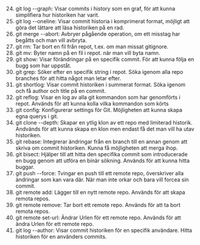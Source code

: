 24. git log --graph: Visar commits i history som en graf, för att kunna simplifiera hur historiken har varit.
25. git log --oneline: Visar commit historia i komprimerat format, möjligt att göra det lättare att läsa historiken på en rad.
26. git merge  --abort: Avbryer pågående operation, om ett misstag har begåtts och man vill avbryta.
27. git rm: Tar bort en fil från repot, t.ex. om man missat gitignore.
28. git mv: Byter namn på en fil i repot. när man vill byta namn.
29. git show: Visar förändringar på en specifik commit. För att kunna följa en bugg som har uppståt.
30. git grep: Söker efter en specifik string i repot. Söka igenom alla repo branches för att hitta något man letar efter.
31. git shortlog: Visar commit historiken i summerat format. Söka igenom och få author och title på en commit.
32. git reflog: Visar en log av alla git kommandon som har genomförts i repot. Används för att kunna kolla vilka kommandon som körts
33. git config: Konfigurerar settings för Git. Möjligheten att kunna skapa egna querys i git.
34. git clone --depth: Skapar en ytlig klon av ett repo med limiterad historik. Andvänds för att kunna skapa en klon men endast få det man vill ha utav historiken.
35. git rebase: Integrerar ändringar från en branch till en annan genom att skriva om commit historiken. Kunna få möjligheten att merga ihop.
36. git bisect: Hjälper till att hitta den specifika commit som introducerade en bugg genom att utföra en binär sökning. Används för att kunna hitta buggar.
37. git push --force: Tvingar en push till ett remote repo, överskriver alla ändringar som kan vara där. När man inte orkar och bara vill forcea sin commit.
38. git remote add: Lägger till en nytt remote repo. Används för att skapa remota repos.
39. git remote remove: Tar bort ett remote repo. Används för att ta bort remota repos.
40. git remote set-url: Ändrar Urlen för ett remote repo. Används för att ändra Urlen för ett remote repo.
41. git log --author: Visar commit historiken för en specifik användare. Hitta historiken för en använders commits.
